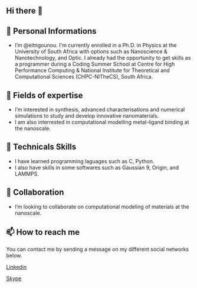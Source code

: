 ## Hi there 👋

<!--
**eltngounou/eltngounou** is a ✨ _special_ ✨ repository because its `README.md` (this file) appears on your GitHub profile.

Here are some ideas to get you started:

- 🔭 I’m currently working on ...
- 🌱 I’m currently learning ...
- 👯 I’m looking to collaborate on ...
- 🤔 I’m looking for help with ...
- 💬 Ask me about ...
- 📫 How to reach me: ...
- 😄 Pronouns: ...
- ⚡ Fun fact: ...
-->
## 🔭 Personal Informations
- I’m @eltngounou.
I'm currently enrolled in a Ph.D. in Physics at the University of South Africa with options such as Nanoscience & Nanotechnology, and Optic.
I already had the opportunity to get skills as a programmer during a Coding Summer School at Centre for High Performance Computing & National Institute for Theoretical and Computational Sciences (CHPC-NITheCS), South Africa.
## 👀 Fields of expertise
- I’m interested in synthesis, advanced characterisations and numerical simulations to study and develop innovative nanomaterials. 
- I am also interrested in computational modelling metal-ligand binding at the nanoscale.
## 🌱 Technicals Skills
- I have learned programming laguages such as C, Python.
- I also have skills in some softwares such as Gaussian 9, Origin, and LAMMPS.
## 👯 Collaboration
- I’m looking to collaborate on computational modeling of materials at the nanoscale.
## 📫 How to reach me
You can contact me by sending a message on my different social networks below.

[Linkedin](https://www.linkedin.com/in/erna-leticia-tchinda-ngounou-016326211/)

[Skype](https://join.skype.com/invite/DR4nASfkUUZ3)
